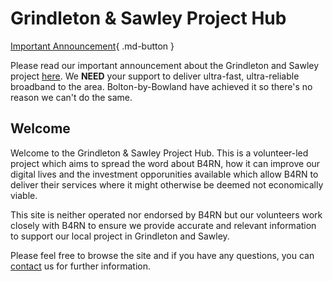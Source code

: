 # Grindleton & Sawley Project Hub

[Important Announcement](news/posts/2.md){ .md-button }

Please read our important announcement about the Grindleton and Sawley project [here](news/posts/2.md). We **NEED** your support to deliver ultra-fast, ultra-reliable broadband to the area. Bolton-by-Bowland have achieved it so there's no reason we can't do the same.
## Welcome
Welcome to the Grindleton & Sawley Project Hub. This is a volunteer-led project which aims to spread the word about B4RN, how it can improve our digital lives and the investment opporunities available which allow B4RN to deliver their services where it might otherwise be deemed not economically viable. 

This site is neither operated nor endorsed by B4RN but our volunteers work closely with B4RN to ensure we provide accurate and relevant information to support our local project in Grindleton and Sawley.

Please feel free to browse the site and if you have any questions, you can [contact](contact.md) us for further information.
